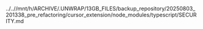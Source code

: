 ../..//mnt/h/ARCHIVE/.UNWRAP/13GB_FILES/backup_repository/20250803_201338_pre_refactoring/cursor_extension/node_modules/typescript/SECURITY.md